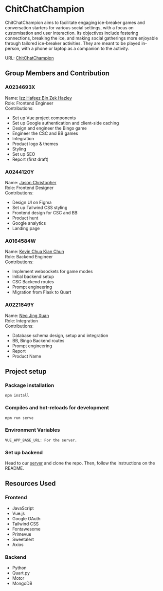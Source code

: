 # ChitChatChampion

ChitChatChampion aims to facilitate engaging ice-breaker games and conversation starters for various social settings, with a focus on customisation and user interaction. Its objectives include fostering connections, breaking the ice, and making social gatherings more enjoyable through tailored ice-breaker activities. They are meant to be played in-person, with a phone or laptop as a companion to the activity.

URL: [ChitChatChampion](https://chitchatchampion.netlify.app/)

## Group Members and Contribution

### A0234693X

Name: [Izz Hafeez Bin Zek Hazley](https://github.com/mynameizzhafeez)<br/>
Role: Frontend Engineer<br/>
Contributions:

- Set up Vue project components
- Set up Google authentication and client-side caching
- Design and engineer the Bingo game
- Engineer the CSC and BB games
- Integration
- Product logo & themes
- Styling
- Set up SEO
- Report (first draft)

### A0244120Y

Name: [Jason Christopher](https://github.com/jasonchristopher21)<br/>
Role: Frontend Designer<br/>
Contributions:

- Design UI on Figma
- Set up Tailwind CSS styling
- Frontend design for CSC and BB
- Product hunt
- Google analytics
- Landing page

### A0164584W

Name: [Kevin Chua Kian Chun](https://github.com/kevinchua6)<br/>
Role: Backend Engineer<br/>
Contributions:

- Implement websockets for game modes
- Initial backend setup
- CSC Backend routes
- Prompt engineering
- Migration from Flask to Quart

### A0221849Y

Name: [Neo Jing Xuan](https://github.com/neojxuan)<br/>
Role: Integration<br/>
Contributions:

- Database schema design, setup and integration
- BB, Bingo Backend routes
- Prompt engineering
- Report
- Product Name

## Project setup

### Package installation

```
npm install
```

### Compiles and hot-reloads for development

```
npm run serve
```

### Environment Variables

```
VUE_APP_BASE_URL: For the server.
```

### Set up backend

Head to our [server](https://github.com/ChitChatChampion/chit-chat-champion-server/tree/master) and clone the repo. Then, follow the instructions on the README.

## Resources Used

### Frontend

- JavaScript
- Vue.js
- Google OAuth
- Tailwind CSS
- Fontawesome
- Primevue
- Sweetalert
- Axios

### Backend

- Python
- Quart.py
- Motor
- MongoDB
